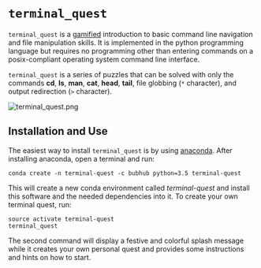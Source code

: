 # `terminal_quest` #

`terminal_quest` is a [gamified](https://en.wikipedia.org/wiki/Gamification) introduction to basic command line navigation and file manipulation skills. It is implemented in the python programming language but requires no programming other than entering commands on a posix-compliant operating system command line interface.

`terminal_quest` is a series of puzzles that can be solved with only the commands **cd**, **ls**, **man**, **cat**, **head**, **tail**, file globbing (`*` character), and output redirection (`>` character).

![terminal_quest.png](https://bitbucket.org/repo/goGkbA/images/153806769-terminal_quest.png)

## Installation and Use ##

The easiest way to install `terminal_quest` is by using [anaconda](https://anaconda.org). After installing anaconda, open a terminal and run:

```
conda create -n terminal-quest -c bubhub python=3.5 terminal-quest
```

This will create a new conda environment called *terminal-quest* and install this software and the needed dependencies into it. To create your own terminal quest, run:

```
source activate terminal-quest
terminal_quest
```

The second command will display a festive and colorful splash message while it creates your own personal quest and provides some instructions and hints on how to start.